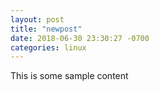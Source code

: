 ```yaml
---
layout: post
title: "newpost"
date: 2018-06-30 23:30:27 -0700
categories: linux
---
```


This is some sample content

